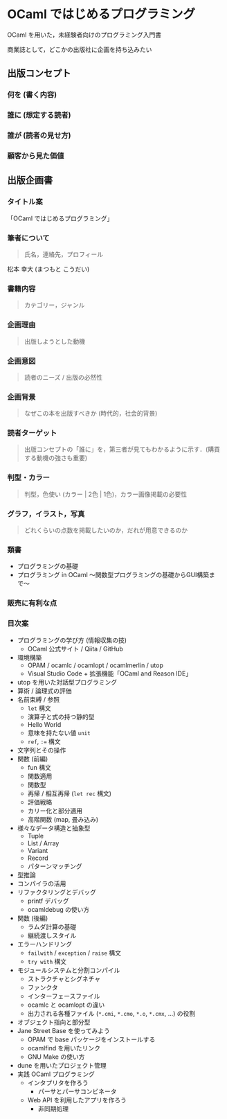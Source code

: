 # OCaml ではじめるプログラミング

OCaml を用いた，未経験者向けのプログラミング入門書

商業誌として，どこかの出版社に企画を持ち込みたい

## 出版コンセプト

### 何を (書く内容)

### 誰に (想定する読者)

### 誰が (読者の見せ方)

### 顧客から見た価値

## 出版企画書

### タイトル案

「OCaml ではじめるプログラミング」

### 筆者について

> 氏名，連絡先，プロフィール

松本 幸大 (まつもと こうだい)

### 書籍内容

> カテゴリー，ジャンル

### 企画理由

> 出版しようとした動機

### 企画意図

> 読者のニーズ / 出版の必然性

### 企画背景

> なぜこの本を出版すべきか (時代的，社会的背景)

### 読者ターゲット

> 出版コンセプトの「誰に」を，第三者が見てもわかるように示す．(購買する動機の強さも重要)

### 判型・カラー

> 判型，色使い (カラー | 2色 | 1色)，カラー画像掲載の必要性

### グラフ，イラスト，写真

> どれくらいの点数を掲載したいのか，だれが用意できるのか

### 類書

- プログラミングの基礎
- プログラミング in OCaml 〜関数型プログラミングの基礎からGUI構築まで〜

### 販売に有利な点

### 目次案

- プログラミングの学び方 (情報収集の技)
  - OCaml 公式サイト / Qiita / GitHub
- 環境構築
  - OPAM / ocamlc / ocamlopt / ocamlmerlin / utop
  - Visual Studio Code + 拡張機能「OCaml and Reason IDE」
- utop を用いた対話型プログラミング
- 算術 / 論理式の評価
- 名前束縛 / 参照
  - `let` 構文
  - 演算子と式の持つ静的型
  - Hello World
  - 意味を持たない値 `unit`
  - `ref`, `:=` 構文
- 文字列とその操作
- 関数 (前編)
  - fun 構文
  - 関数適用
  - 関数型
  - 再帰 / 相互再帰 (`let rec` 構文)
  - 評価戦略
  - カリー化と部分適用
  - 高階関数 (map, 畳み込み)
- 様々なデータ構造と抽象型
  - Tuple
  - List / Array
  - Variant
  - Record
  - パターンマッチング
- 型推論
- コンパイラの活用
- リファクタリングとデバッグ
  - printf デバッグ
  - ocamldebug の使い方
- 関数 (後編)
  - ラムダ計算の基礎
  - 継続渡しスタイル
- エラーハンドリング
  - `failwith` / `exception` / `raise` 構文
  - `try with` 構文
- モジュールシステムと分割コンパイル
  - ストラクチャとシグネチャ
  - ファンクタ
  - インターフェースファイル
  - ocamlc と ocamlopt の違い
  - 出力される各種ファイル (`*.cmi`, `*.cmo`, `*.o`, `*.cmx`, ...) の役割
- オブジェクト指向と部分型
- Jane Street Base を使ってみよう
  - OPAM で base パッケージをインストールする
  - ocamlfind を用いたリンク
  - GNU Make の使い方
- dune を用いたプロジェクト管理
- 実践 OCaml プログラミング
  - インタプリタを作ろう
    - パーサとパーサコンビネータ
  - Web API を利用したアプリを作ろう
    - 非同期処理
